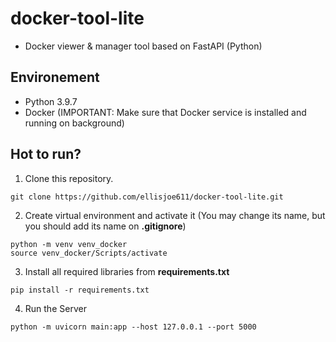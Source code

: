 # docker-tool-lite
* Docker viewer &amp; manager tool based on FastAPI (Python)

## Environement
* Python 3.9.7
* Docker (IMPORTANT: Make sure that Docker service is installed and running on background)


## Hot to run?
1. Clone this repository.
```
git clone https://github.com/ellisjoe611/docker-tool-lite.git
```

2. Create virtual environment and activate it (You may change its name, but you should add its name on <strong>.gitignore</strong>)
```
python -m venv venv_docker
source venv_docker/Scripts/activate
```
3. Install all required libraries from <strong>requirements.txt</strong>
```
pip install -r requirements.txt
```
4. Run the Server
```
python -m uvicorn main:app --host 127.0.0.1 --port 5000 
```
